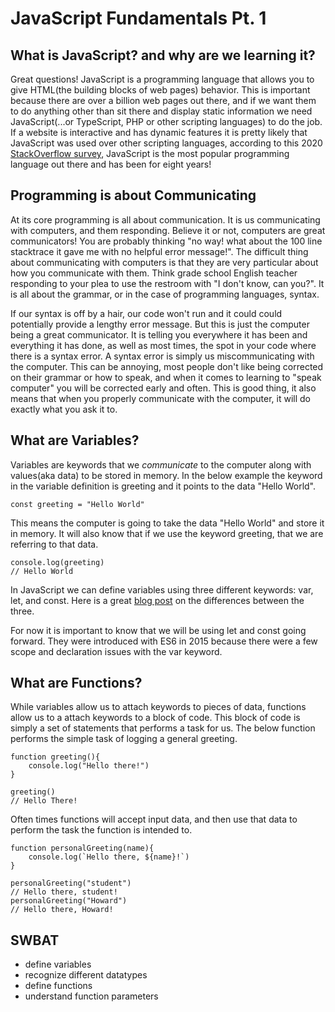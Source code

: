 # JavaScript Fundamentals Pt. 1
## What is JavaScript? and why are we learning it?
Great questions! JavaScript is a programming language that allows you to give HTML(the building blocks of web pages) behavior.  This is important because there are over a billion web pages out there, and if we want them to do anything other than sit there and display static information we need JavaScript(...or TypeScript, PHP or other scripting languages) to do the job. If a website is interactive and has dynamic features it is pretty likely that JavaScript was used over other scripting languages, according to this 2020 [StackOverflow survey](https://insights.stackoverflow.com/survey/2020), JavaScript is the most popular programming language out there and has been for eight years! 
## Programming is about Communicating
At its core programming is all about communication. It is us communicating with computers, and them responding.  Believe it or not, computers are great communicators! You are probably thinking "no way! what about the 100 line stacktrace it gave me with no helpful error message!".  The difficult thing about communicating with computers is that they are very particular about how you communicate with them.  Think grade school English teacher responding to your plea to use the restroom with "I don't know, can you?".  It is all about the grammar, or in the case of programming languages, syntax.  

If our syntax is off by a hair, our code won't run and it could could potentially provide a lengthy error message. But this is just the computer being a great communicator. It is telling you everywhere it has been and everything it has done, as well as most times, the spot in your code where there is a syntax error.  A syntax error is simply us miscommunicating with the computer.  This can be annoying, most people don't like being corrected on their grammar or how to speak, and when it comes to learning to "speak computer" you will be corrected early and often.  This is good thing, it also means that when you properly communicate with the computer, it will do exactly what you ask it to.
## What are Variables?
Variables are keywords that we *communicate* to the computer along with values(aka data) to be stored in memory.  In the below example the keyword in the variable definition is greeting and it points to the data "Hello World".   
```
const greeting = "Hello World"
```
This means the computer is going to take the data "Hello World" and store it in memory.  It will also know that if we use the keyword greeting, that we are referring to that data.
```
console.log(greeting)
// Hello World
``` 
In JavaScript we can define variables using three different keywords: var, let, and const.  Here is a great [blog post](https://www.freecodecamp.org/news/var-let-and-const-whats-the-difference/) on the differences between the three.

For now it is important to know that we will be using let and const going forward.  They were introduced with ES6 in 2015 because there were a few scope and declaration issues with the var keyword.  
## What are Functions?
While variables allow us to attach keywords to pieces of data, functions allow us to a attach keywords to a block of code. This block of code is simply a set of statements that performs a task for us. The below function performs the simple task of logging a general greeting.
```
function greeting(){
    console.log("Hello there!")
}

greeting()
// Hello There!
```
 Often times functions will accept input data, and then use that data to perform the task the function is intended to.
 ```
 function personalGreeting(name){
     console.log(`Hello there, ${name}!`)
 }

 personalGreeting("student")
 // Hello there, student!
 personalGreeting("Howard")
 // Hello there, Howard!
 ```


## SWBAT 
- define variables
- recognize different datatypes
- define functions
- understand function parameters 


